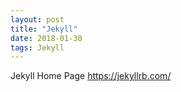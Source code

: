 ```yaml
---
layout: post
title: "Jekyll"
date: 2018-01-30
tags: Jekyll
---
```



Jekyll Home Page <https://jekyllrb.com/>
